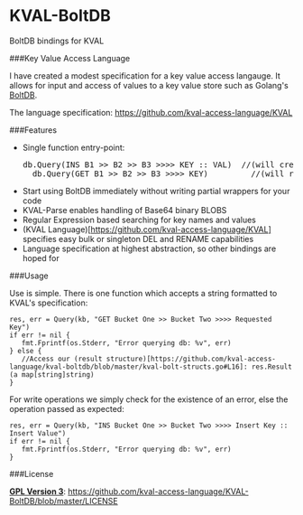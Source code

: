 # KVAL-BoltDB

BoltDB bindings for KVAL

###Key Value Access Language

I have created a modest specification for a key value access langauge. 
It allows for input and access of values to a key value store such as Golang's
[BoltDB](https://github.com/boltdb/). 

The language specification: https://github.com/kval-access-language/KVAL 

###Features 

* Single function entry-point:
    <pre>db.Query(INS B1 >> B2 >> B3 >>>> KEY :: VAL)  //(will create three buckets, plus k/v in one-go)
    db.Query(GET B1 >> B2 >> B3 >>>> KEY)         //(will retrieve that entry in one-go)</pre>      
* Start using BoltDB immediately without writing partial wrappers for your code
* KVAL-Parse enables handling of Base64 binary BLOBS
* Regular Expression based searching for key names and values
* (KVAL Language)[https://github.com/kval-access-language/KVAL] specifies easy bulk or singleton DEL and RENAME capabilities
* Language specification at highest abstraction, so other bindings are hoped for

###Usage

Use is simple. There is one function which accepts a string formatted to KVAL's
specification:

    res, err = Query(kb, "GET Bucket One >> Bucket Two >>>> Requested Key")
    if err != nil {
       fmt.Fprintf(os.Stderr, "Error querying db: %v", err)
    } else {
       //Access our (result structure)[https://github.com/kval-access-language/kval-boltdb/blob/master/kval-bolt-structs.go#L16]: res.Result (a map[string]string)
    } 

For write operations we simply check for the existence of an error, else the
operation passed as expected: 

    res, err = Query(kb, "INS Bucket One >> Bucket Two >>>> Insert Key :: Insert Value")
    if err != nil {
       fmt.Fprintf(os.Stderr, "Error querying db: %v", err)
    }

###License

**[GPL Version 3](http://choosealicense.com/licenses/gpl-3.0/)**: https://github.com/kval-access-language/KVAL-BoltDB/blob/master/LICENSE
